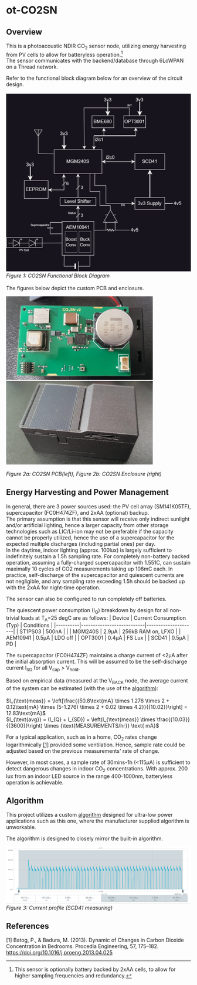 # ot-CO2SN
 
## Overview

This is a photoacoustic NDIR CO<sub>2</sub> sensor node, utilizing energy harvesting from PV cells to allow for batteryless operation.[^1]<br>
The sensor communicates with the backend/database through 6LoWPAN on a Thread network.

Refer to the functional block diagram below for an overview of the circuit design. <br><br>
![Block Diagram](https://github.com/edward62740/ot-CO2SN/blob/master/Documentation/blockdiagram.jpg)<br>
*Figure 1: CO2SN Functional Block Diagram*
<br><br>
The figures below depict the custom PCB and enclosure.
<br>
<div>
    <img src="https://github.com/edward62740/ot-CO2SN/blob/master/Documentation/co2sn.jpeg" alt="PCB" width="400" />
    <img src="https://github.com/edward62740/ot-CO2SN/blob/master/Documentation/case.jpeg" alt="PCB" width="400" />
</div>

*Figure 2a: CO2SN PCB(left), Figure 2b: CO2SN Enclosure (right)*

## Energy Harvesting and Power Management
In general, there are 3 power sources used: the PV cell array (SM141K05TF), supercapacitor (FC0H474ZF), and 2xAA (optional) backup.<br>
The primary assumption is that this sensor will receive only indirect sunlight and/or artificial lighting, hence a larger capacity from other storage technologies such as LIC/Li-ion may not be preferable if the capacity cannot be properly utilized, hence the use of a supercapacitor for the expected multiple discharges (including partial ones) per day.<br>
In the daytime, indoor lighting (approx. 100lux) is largely sufficient to indefinitely sustain a 1.5h sampling rate.
For completely non-battery backed operation, assuming a fully-charged supercapacitor with $1.551\text{C}$, can sustain maximally 10 cycles of CO2 measurements taking up $108\text{mC}$ each. In practice, self-discharge of the supercapacitor and quiescent currents are not negligible, and any sampling rate exceeding 1.5h should be backed up with the 2xAA for night-time operation.<br>

The sensor can also be configured to run completely off batteries.<br>
 
The quiescent power consumption (I<sub>Q</sub>) breakdown by design for all non-trivial loads at T<sub>A</sub>=25 degC are as follows:
| Device   | Current Consumption (Typ) | Conditions          |
|----------|---------------------------|---------------------|
| ST1PS03  | 500nA                     |                     |
| MGM240S  | 2.9µA                     | 256kB RAM on, LFXO  |
| AEM10941 | 0.5µA                     | LDO off             |
| OPT3001  | 0.4µA                     | FS Lux              |
| SCD41    | 0.5µA                     | PD                  |

The supercapacitor (FC0H474ZF) maintains a charge current of <2µA after the initial absorption current. This will be assumed to be the self-discharge current I<sub>SD</sub> for all V<sub>cap</sub> > V<sub>hold</sub>. <br>

Based on empirical data (measured at the V<sub>BACK</sub> node, the average current of the system can be estimated (with the use of the [algorithm](#algorithm)):
<br><br>
$I_{\text{meas}} = \left[\frac{{50.8\text{mA} \times 1.276 \times 2 + 0.12\text{mA} \times (5-1.276) \times 2 + 0.02 \times 4.2}}{{10.02}}\right] = 12.83\text{mA}$<br>
$I_{\text{avg}} = (I_{Q} + I_{SD}) + \left(I_{\text{meas}} \times \frac{{10.03}}{{3600}}\right) \times \{\text{MEASUREMENTS/hr}} \text{  mA}$

For a typical application, such as in a home, CO<sub>2</sub> rates change logarithmically [[1]](#1) provided some ventilation. Hence, sample rate could be adjusted based on the previous measurements' rate of change. <br>

However, in most cases, a sample rate of 30mins-1h (<115µA) is sufficient to detect dangerous changes in indoor CO<sub>2</sub> concentrations. With approx. 200 lux from an indoor LED source in the range 400-1000nm, batteryless operation is achievable. <br>
## Algorithm
This project utilizes a custom [algorithm](https://github.com/edward62740/SCD4x-LPC) designed for ultra-low power applications such as this one, where the manufacturer supplied algorithm is unworkable.<br>

The algorithm is designed to closely mirror the built-in algorithm.

![PCB](https://github.com/edward62740/ot-CO2SN/blob/master/Documentation/current_meas.png)<br>
*Figure 3: Current profile (SCD41 measuring)*


[^1]: This sensor is optionally battery backed by 2xAA cells, to allow for higher sampling frequencies and redundancy.


## References
<a id="1">[1]</a> 
Batog, P., & Badura, M. (2013). Dynamic of Changes in Carbon Dioxide Concentration in Bedrooms. Procedia Engineering, 57, 175–182. https://doi.org/10.1016/j.proeng.2013.04.025

